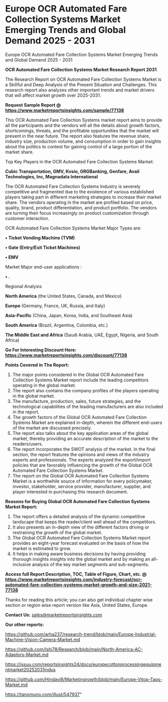 # Europe OCR Automated Fare Collection Systems Market Emerging Trends and Global Demand 2025 - 2031
Europe OCR Automated Fare Collection Systems Market Emerging Trends and Global Demand 2025 - 2031

<strong>OCR Automated Fare Collection Systems Market Research Report 2031</strong>

The Research Report on OCR Automated Fare Collection Systems Market is a Skillful and Deep Analysis of the Present Situation and Challenges. This research report also analyzes other important trends and market drivers that will affect market growth over 2025-2031.

<strong>Request Sample Report @ <a href=https://www.marketreportsinsights.com/sample/77138>https://www.marketreportsinsights.com/sample/77138</a></strong>

This OCR Automated Fare Collection Systems market report aims to provide all the participants and the vendors will all the details about growth factors, shortcomings, threats, and the profitable opportunities that the market will present in the near future. The report also features the revenue share, industry size, production volume, and consumption in order to gain insights about the politics to contest for gaining control of a large portion of the market share.

Top Key Players in the OCR Automated Fare Collection Systems Market:

<strong>Cubic Transportation, GMV, Kvsio, GRGBanking, Genfare, Avail Technologies, Inc, Magnadata International</strong>

The OCR Automated Fare Collection Systems Industry is severely competitive and fragmented due to the existence of various established players taking part in different marketing strategies to increase their market share. The vendors operating in the market are profiled based on price, quality, brand, product differentiation, and product portfolio. The vendors are turning their focus increasingly on product customization through customer interaction.

OCR Automated Fare Collection Systems Market Major Types are:

<strong>• Ticket Vending Machine (TVM)

• Gate (Entry/Exit Ticket Machines)

• EMV</strong>

Market Major end-user applications :

<strong>• .</strong>

Regional Analysis

</u><strong><b>North America</b></strong> (the United States, Canada, and Mexico)

<strong><b>Europe </b></strong>(Germany, France, UK, Russia, and Italy)

<strong><b>Asia-Pacific</b></strong> (China, Japan, Korea, India, and Southeast Asia)

<strong><b>South America</b></strong> (Brazil, Argentina, Colombia, etc.)

<strong><b>The Middle East and Africa</b></strong> (Saudi Arabia, UAE, Egypt, Nigeria, and South Africa)

<strong>Go For Interesting Discount Here: <a href=https://www.marketreportsinsights.com/discount/77138>https://www.marketreportsinsights.com/discount/77138</a></strong>

<strong>Points Covered in The Report:</strong>
<ol>
  <li>The major points considered in the Global OCR Automated Fare Collection Systems Market report include the leading competitors operating in the global market.</li>
  <li>The report also contains the company profiles of the players operating in the global market.</li>
  <li>The manufacture, production, sales, future strategies, and the technological capabilities of the leading manufacturers are also included in the report.</li>
  <li>The growth factors of the Global OCR Automated Fare Collection Systems Market are explained in-depth, wherein the different end-users of the market are discussed precisely.</li>
  <li>The report also talks about the key application areas of the global market, thereby providing an accurate description of the market to the readers/users.</li>
  <li>The report incorporates the SWOT analysis of the market. In the final section, the report features the opinions and views of the industry experts and professionals. The experts analyzed the export/import policies that are favorably influencing the growth of the Global OCR Automated Fare Collection Systems Market.</li>
  <li>The report on the Global OCR Automated Fare Collection Systems Market is a worthwhile source of information for every policymaker, investor, stakeholder, service provider, manufacturer, supplier, and player interested in purchasing this research document.</li>
</ol>
<strong>Reasons for Buying Global OCR Automated Fare Collection Systems Market Report:</strong>

<ol>
  <li>The report offers a detailed analysis of the dynamic competitive landscape that keeps the reader/client well ahead of the competitors.</li>
  <li>It also presents an in-depth view of the different factors driving or restraining the growth of the global market.</li>
  <li>The Global OCR Automated Fare Collection Systems Market report provides an eight-year forecast evaluated on the basis of how the market is estimated to grow.</li>
  <li>It helps in making aware business decisions by having providing thorough insights insights into the global market and by making an all-inclusive analysis of the key market segments and sub-segments.</li>
</ol>
<strong>Access full Report Description, TOC, Table of Figure, Chart, etc. @ <a href=https://www.marketreportsinsights.com/industry-forecast/ocr-automated-fare-collection-systems-market-growth-and-size-2021-77138>https://www.marketreportsinsights.com/industry-forecast/ocr-automated-fare-collection-systems-market-growth-and-size-2021-77138</a></strong>


Thanks for reading this article; you can also get individual chapter wise section or region wise report version like Asia, United States, Europe.

<strong>Contact Us:</strong>
sales@marketreportsinsights.com

<strong>Our other reports:</strong>

<a href=https://github.com/arha237/research-trend/blob/main/Europe-Industrial-Machine-Vision-Camera-Market.md>https://github.com/arha237/research-trend/blob/main/Europe-Industrial-Machine-Vision-Camera-Market.md</a>

<a href=https://github.com/Ishi78/Research/blob/main/North-America-AC-Adaptors-Market.md>https://github.com/Ishi78/Research/blob/main/North-America-AC-Adaptors-Market.md</a>

<a href=https://issuu.com/reportsinsights24/docs/europecottonprocessingequipmentmarket20252031indus>https://issuu.com/reportsinsights24/docs/europecottonprocessingequipmentmarket20252031indus</a>

<a href=https://github.com/Hindavi8/Marketingrowth/blob/main/Europe-Vitop-Taps-Market.md>https://github.com/Hindavi8/Marketingrowth/blob/main/Europe-Vitop-Taps-Market.md</a>

<a href=https://tanomuno.com/illust/547937>https://tanomuno.com/illust/547937</a>"
